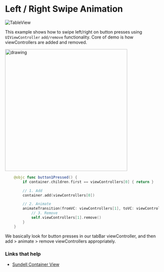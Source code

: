 # Left / Right Swipe Animation

![TableView](https://github.com/jrasmusson/ios-starter-kit/blob/master/animations/images/demo-InteractiveAnimations.gif)

This example shows how to swipe left/right on button presses using `UIViewController` `add/remove` functionality. Core of demo is how viewControllers are added and removed.

<img src="https://github.com/jrasmusson/ios-starter-kit/blob/master/howtos/images/turn-off-debug-console.png" alt="drawing" width="400"/>

```swift
    @objc func button1Pressed() {
        if container.children.first == viewControllers[0] { return }

        // 1. Add
        container.add(viewControllers[0])

        // 2. Animate
        animateTransition(fromVC: viewControllers[1], toVC: viewControllers[0]) {success in
            // 3. Remove
            self.viewControllers[1].remove()
        }
    }
```

We basically look for button presses in our tabBar viewController, and then add > animate > remove viewControllers appropriately.


### Links that help
* [Sundell Container View](https://www.swiftbysundell.com/articles/custom-container-view-controllers-in-swift/)
